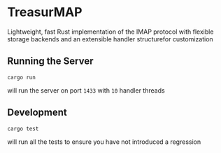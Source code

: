 # TreasurMAP

Lightweight, fast Rust implementation of the IMAP protocol with flexible storage backends and an extensible handler structurefor customization

## Running the Server

```
cargo run
```

will run the server on port `1433` with `10` handler threads

## Development 

```
cargo test
```

will run all the tests to ensure you have not introduced a regression